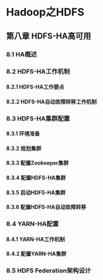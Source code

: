 # Hadoop之HDFS
## 第八章 HDFS-HA高可用
### 8.1 HA概述



### 8.2 HDFS-HA工作机制
#### 8.2.1 HDFS-HA工作要点



#### 8.2.2 HDFS-HA自动故障转移工作机制


### 8.3 HDFS-HA集群配置
#### 8.3.1 环境准备


#### 8.3.2 规划集群



#### 8.3.3 配置Zookeeper集群



#### 8.3.4 配置HDFS-HA集群


#### 8.3.5 启动HDFS-HA集群  


#### 8.3.6 配置HDFS-HA自动故障转移


### 8.4 YARN-HA配置
#### 8.4.1 YARN-HA工作机制

#### 8.4.2 配置YARN-HA集群


### 8.5 HDFS Federation架构设计